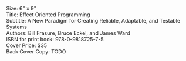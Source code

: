 Size: 6" x 9"  
Title: Effect Oriented Programming  
Subtitle: A New Paradigm for Creating Reliable, Adaptable, and Testable Systems  
Authors: Bill Frasure, Bruce Eckel, and James Ward  
ISBN for print book: 978-0-9818725-7-5  
Cover Price: $35  
Back Cover Copy: TODO  
